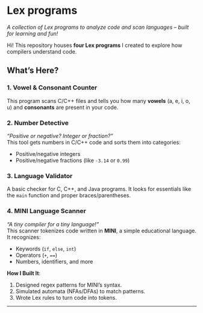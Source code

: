 # Lex programs
*A collection of Lex programs to analyze code and scan languages – built for learning and fun!*  

Hi! This repository houses **four Lex programs** I created to explore how compilers understand code.

## What’s Here? 

### 1. **Vowel & Consonant Counter**
This program scans C/C++ files and tells you how many **vowels** (a, e, i, o, u) and **consonants** are present in your code.
### 2. **Number Detective** 
*“Positive or negative? Integer or fraction?”*  
This tool gets numbers in C/C++ code and sorts them into categories:  
- Positive/negative integers  
- Positive/negative fractions (like `-3.14` or `0.99`)  

### 3. **Language Validator**
A basic checker for C, C++, and Java programs. It looks for essentials like the `main` function and proper braces/parentheses.  

### 4. **MINI Language Scanner**
*“A tiny compiler for a tiny language!”*  
This scanner tokenizes code written in **MINI**, a simple educational language. It recognizes:  
- Keywords (`if`, `else`, `int`)  
- Operators (`+`, `==`)  
- Numbers, identifiers, and more  

**How I Built It**:  
1. Designed regex patterns for MINI’s syntax.  
2. Simulated automata (NFAs/DFAs) to match patterns.  
3. Wrote Lex rules to turn code into tokens.  


---
